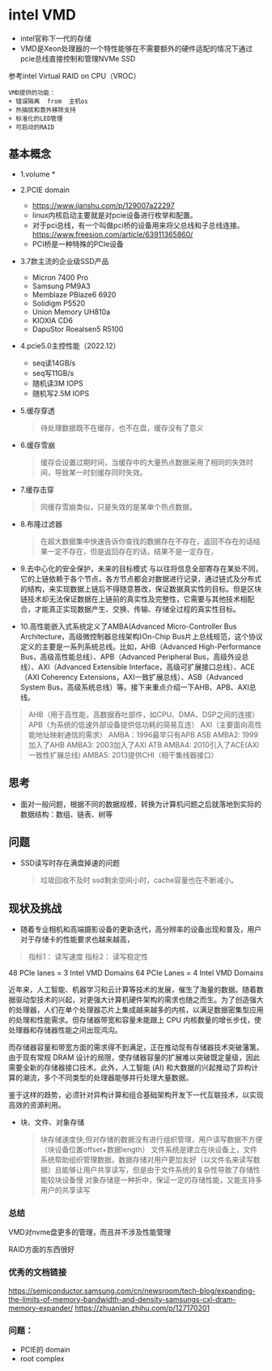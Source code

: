 # intel VMD

+ intel官称下一代的存储
+ VMD是Xeon处理器的一个特性能够在不需要额外的硬件适配的情况下通过pcie总线直接控制和管理NVMe SSD

参考intel Virtual RAID on CPU（VROC） 
```
VMD提供的功能：
+ 错误隔离  from  主机os
+ 热插拔和意外移除支持
+ 标准化的LED管理
+ 可启动的RAID
```
## 基本概念
+ 1.volume
  * 
+ 2.PCIE domain
  * https://www.jianshu.com/p/129007a22297
  * linux内核启动主要就是对pcie设备进行枚举和配置。
  * 对于pci总线，有一个叫做pci桥的设备用来将父总线和子总线连接。https://www.freesion.com/article/63911365860/
  * PCI桥是一种特殊的PCIe设备
+ 3.7款主流的企业级SSD产品
  * Micron 7400 Pro
  * Samsung PM9A3
  * Memblaze PBlaze6 6920
  * Solidigm P5520
  * Union Memory UH810a
  * KIOXIA CD6
  * DapuStor Roealsen5 R5100
+ 4.pcie5.0主控性能（2022.12）
  * seq读14GB/s
  * seq写11GB/s
  * 随机读3M IOPS
  * 随机写2.5M IOPS
+ 5.缓存穿透
  >待处理数据既不在缓存，也不在盘，缓存没有了意义
+ 6.缓存雪崩
  >缓存会设置过期时间，当缓存中的大量热点数据采用了相同的失效时间，导致某一时刻缓存同时失效。
+ 7.缓存击穿
  >同缓存雪崩类似，只是失效的是某单个热点数据。
+ 8.布隆过滤器
  >在超大数据集中快速告诉你查找的数据存在不存在，返回不存在的话结果一定不存在，但是返回存在的话，结果不是一定存在，

+ 9.去中心化的安全保护，未来的目标模式
与以往将信息全部寄存在某处不同，它的上链依赖于各个节点，各方节点都会对数据进行记录，通过链式及分布式的结构，来实现数据上链后不得随意篡改，保证数据真实性的目标。但是区块链技术却无法保证数据在上链前的真实性及完整性，它需要与其他技术相配合，才能真正实现数据产生、交换、传输、存储全过程的真实性目标。

+ 10.高性能嵌入式系统定义了AMBA(Advanced Micro-Controller Bus Architecture，高级微控制器总线架构)On-Chip Bus片上总线规范，这个协议定义的主要是一系列系统总线。比如，AHB（Advanced High-Performance Bus，高级高性能总线）、APB（Advanced Peripheral Bus，高级外设总线）、AXI（Advanced Extensible Interface，高级可扩展接口总线）、ACE（AXI Coherency Extensions，AXI一致扩展总线）、ASB（Advanced System Bus，高级系统总线）等。接下来重点介绍一下AHB、APB、AXI总线。
>AHB（用于高性能，高数据吞吐部件，如CPU、DMA、DSP之间的连接）
>APB（为系统的低速外部设备提供低功耗的简易互连）
>AXI（主要面向高性能地址映射通信的需求）
AMBA：1996最早只有APB ASB
AMBA2: 1999加入了AHB
AMBA3: 2003加入了AXI  ATB
AMBA4: 2010引入了ACE(AXI一致性扩展总线)
AMBA5: 2013提供CHI（相干集线器接口）




## 思考
+ 面对一般问题，根据不同的数据规模，转换为计算机问题之后就落地到实际的数据结构：数组、链表、树等



## 问题
+ SSD读写时存在满盘掉速的问题
  >垃圾回收不及时
  >ssd剩余空间小时，cache容量也在不断减小。

## 现状及挑战
+ 随着专业相机和高端摄影设备的更新迭代，高分辨率的设备出现和普及，用户对于存储卡的性能要求也越来越高，
 >指标1： 读写速度
 >指标2： 读写稳定性




48 PCIe lanes = 3 Intel VMD Domains
64 PCIe Lanes = 4 Intel VMD Domains

近年来，人工智能、机器学习和云计算等技术的发展，催生了海量的数据。随着数据驱动型技术的兴起，对更强大计算机硬件架构的需求也随之而生。为了创造强大的处理器，人们在单个处理器芯片上集成越来越多的内核，以满足数据密集型应用的处理和性能需求。但存储器带宽和容量未能跟上 CPU 内核数量的增长步伐，使处理器和存储器性能之间出现鸿沟。

而存储器容量和带宽方面的需求得不到满足，正在推动现有存储器技术突破藩篱。由于现有常规 DRAM 设计的局限，使存储器容量的扩展难以突破既定量级，因此需要全新的存储器接口技术。此外，人工智能 (AI) 和大数据的兴起推动了异构计算的潮流，多个不同类型的处理器能够并行处理大量数据。

鉴于这样的趋势，必须针对异构计算和组合基础架构开发下一代互联技术，以实现高效的资源利用。


+ 块、文件、对象存储
  >块存储速度快,但对存储的数据没有进行组织管理，用户读写数据不方便（块设备位置offset+数据length）
  >文件系统是建立在块设备上，文件系统帮助组织管理数据，数据存储对用户更加友好（以文件名来读写数据）且能够让用户共享读写，但是由于文件系统的复杂性导致了存储性能较块设备慢
  >对象存储是一种折中，保证一定的存储性能，又能支持多用户的共享读写

 
### 总结
VMD对nvme盘更多的管理，而且并不涉及性能管理

RAID方面的东西很好

### 优秀的文档链接
https://semiconductor.samsung.com/cn/newsroom/tech-blog/expanding-the-limits-of-memory-bandwidth-and-density-samsungs-cxl-dram-memory-expander/
https://zhuanlan.zhihu.com/p/127170201 

### 问题：
+ PCIE的 domain  
+ root complex
